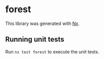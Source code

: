 # forest

This library was generated with [Nx](https://nx.dev).

## Running unit tests

Run `nx test forest` to execute the unit tests.
